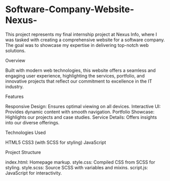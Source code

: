 # Software-Company-Website-Nexus-
This project represents my final internship project at Nexus Info, where I was tasked with creating a comprehensive website for a software company. The goal was to showcase my expertise in delivering top-notch web solutions.

Overview

Built with modern web technologies, this website offers a seamless and engaging user experience, highlighting the services, portfolio, and innovative projects that reflect our commitment to excellence in the IT industry.

Features

Responsive Design: Ensures optimal viewing on all devices.
Interactive UI: Provides dynamic content with smooth navigation.
Portfolio Showcase: Highlights our projects and case studies.
Service Details: Offers insights into our diverse offerings.


Technologies Used

HTML5
CSS3 (with SCSS for styling)
JavaScript


Project Structure

index.html: Homepage markup.
style.css: Compiled CSS from SCSS for styling.
style.scss: Source SCSS with variables and mixins.
script.js: JavaScript for interactivity.
